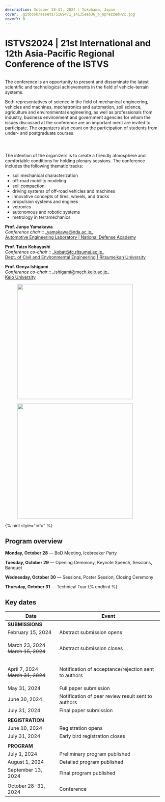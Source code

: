 ```yaml
---
description: October 28–31, 2024 | Yokohama, Japan
cover: .gitbook/assets/5169471_14135eeb36_b_uprezzed@2x.jpg
coverY: 0
---
```


# ISTVS2024 | 21st International and 12th Asia-Pacific Regional Conference of the ISTVS

<figure><img src=".gitbook/assets/mount-fuji-1225931_1920.jpg" alt=""><figcaption></figcaption></figure>

The conference is an opportunity to present and disseminate the latest scientific and technological achievements in the field of vehicle-terrain systems.

Both representatives of science in the field of mechanical engineering, vehicles and machines, mechatronics and automation, soil science, agriculture and environmental engineering, as well as professionals from industry, business environment and government agencies for whom the issues discussed at the conference are an important merit are invited to participate. The organizers also count on the participation of students from under- and postgraduate courses.

<div>

<figure><img src=".gitbook/assets/4WD_test.jpg" alt=""><figcaption></figcaption></figure>

 

<figure><img src=".gitbook/assets/road_roller.jpg" alt=""><figcaption></figcaption></figure>

 

<figure><img src=".gitbook/assets/crawler_drone.jpg" alt=""><figcaption></figcaption></figure>

</div>

The intention of the organizers is to create a friendly atmosphere and comfortable conditions for holding plenary sessions. The conference includes the following thematic tracks:

* soil mechanical characterization
* off-road mobility modeling
* soil compaction
* driving systems of off-road vehicles and machines
* innovative concepts of tires, wheels, and tracks
* propulsion systems and engines
* vetronics
* autonomous and robotic systems
* metrology in terramechanics

**Prof. Junya Yamakawa**\
_Conference chair ::_ [_yamakawa@nda.ac.jp_](mailto:yamakawa@nda.ac.jp)\
[Automotive Engineering Laboratory | National Defense Academy](http://www.nda.ac.jp/cc/mech/en/automotive-engineering.html#faculty)

**Prof. Taizo Kobayashi**\
_Conference co-chair ::_ [_kobat@fc.ritsumei.ac.jp_](mailto:kobat@fc.ritsumei.ac.jp)\
[Dept. of Civil and Environmental Engineering | Ritsumeikan University](https://en.ritsumei.ac.jp/gsse/academics/researchers/article.html/?id=86)

**Prof. Genya Ishigami**\
_Conference co-chair ::_ [_ishigami@mech.keio.ac.jp_](mailto:ishigami@mech.keio.ac.jp)\
[Keio University](http://www.srg.mech.keio.ac.jp)

<div>

<figure><img src=".gitbook/assets/excavator.jpeg" alt="" width="375"><figcaption></figcaption></figure>

 

<figure><img src=".gitbook/assets/wheel_test.jpg" alt="" width="375"><figcaption></figcaption></figure>

</div>



{% hint style="info" %}
## Program overview

**Monday, October 28** — BoD Meeting, Icebreaker Party&#x20;

**Tuesday, October 29** — Opening Ceremony, Keynote Speech, Sessions, Banquet&#x20;

**Wednesday, October 30** — Sessions, Poster Session, Closing Ceremony&#x20;

**Thursday, October 31** — Technical Tour
{% endhint %}

## Key dates

| Date                                               | Event                                                |
| -------------------------------------------------- | ---------------------------------------------------- |
| **SUBMISSIONS**                                    |                                                      |
| February 15, 2024                                  | Abstract submission opens                            |
| <p>March 23, 2024<br><del>March 15, 2024</del></p> | Abstract submission closes                           |
| <p>April 7, 2024<br><del>March 31, 2024</del></p>  | Notification of acceptance/rejection sent to authors |
| May 31, 2024                                       | Full paper submission                                |
| June 30, 2024                                      | Notification of peer review result sent to authors   |
| July 31, 2024                                      | Final paper submission                               |
|                                                    |                                                      |
| **REGISTRATION**                                   |                                                      |
| June 10, 2024                                      | Registration opens                                   |
| July 31, 2024                                      | Early bird registration closes                       |
|                                                    |                                                      |
| **PROGRAM**                                        |                                                      |
| July 1, 2024                                       | Preliminary program published                        |
| August 1, 2024                                     | Detailed program published                           |
| September 13, 2024                                 | Final program published                              |
|                                                    |                                                      |
| October 28-31, 2024                                | Conference                                           |

<figure><img src=".gitbook/assets/rover.jpg" alt=""><figcaption></figcaption></figure>

<figure><img src=".gitbook/assets/HdXLhbPIFOCdy3rokbWAYQDizPu0JVHE.jpeg" alt=""><figcaption></figcaption></figure>

<figure><img src=".gitbook/assets/2024 YOKOHAMA - Twitter - CORRECT.png" alt=""><figcaption></figcaption></figure>
